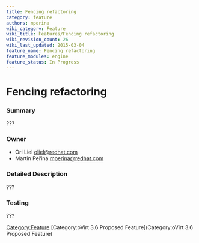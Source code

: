 ```yaml
---
title: Fencing refactoring
category: feature
authors: mperina
wiki_category: Feature
wiki_title: Features/Fencing refactoring
wiki_revision_count: 26
wiki_last_updated: 2015-03-04
feature_name: Fencing refactoring
feature_modules: engine
feature_status: In Progress
---
```


# Fencing refactoring

### Summary

???

### Owner

*   Ori Liel <oliel@redhat.com>
*   Martin Peřina <mperina@redhat.com>

### Detailed Description

???

### Testing

???

<Category:Feature> [Category:oVirt 3.6 Proposed Feature](Category:oVirt 3.6 Proposed Feature)
